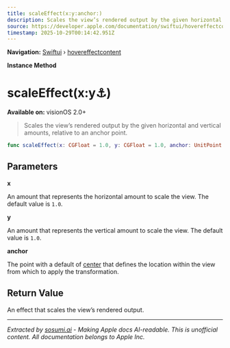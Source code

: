 ```yaml
---
title: scaleEffect(x:y:anchor:)
description: Scales the view’s rendered output by the given horizontal and vertical amounts, relative to an anchor point.
source: https://developer.apple.com/documentation/swiftui/hovereffectcontent/scaleeffect(x:y:anchor:)
timestamp: 2025-10-29T00:14:42.951Z
---
```


**Navigation:** [Swiftui](/documentation/swiftui) › [hovereffectcontent](/documentation/swiftui/hovereffectcontent)

**Instance Method**

# scaleEffect(x:y:anchor:)

**Available on:** visionOS 2.0+

> Scales the view’s rendered output by the given horizontal and vertical amounts, relative to an anchor point.

```swift
func scaleEffect(x: CGFloat = 1.0, y: CGFloat = 1.0, anchor: UnitPoint = .center) -> some HoverEffectContent
```

## Parameters

**x**

An amount that represents the horizontal amount to scale the view. The default value is `1.0`.



**y**

An amount that represents the vertical amount to scale the view. The default value is `1.0`.



**anchor**

The point with a default of [center](/documentation/swiftui/unitpoint/center) that defines the location within the view from which to apply the transformation.



## Return Value

An effect that scales the view’s rendered output.

---

*Extracted by [sosumi.ai](https://sosumi.ai) - Making Apple docs AI-readable.*
*This is unofficial content. All documentation belongs to Apple Inc.*

